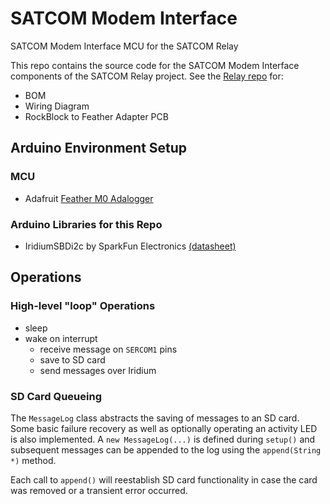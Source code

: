 # SATCOM Modem Interface

SATCOM Modem Interface MCU for the SATCOM Relay

This repo contains the source code for the SATCOM Modem Interface components of the SATCOM Relay project. See the [Relay repo](https://github.com/IQTLabs/satcom-relay) for:
- BOM
- Wiring Diagram
- RockBlock to Feather Adapter PCB

## Arduino Environment Setup

### MCU
- Adafruit [Feather M0 Adalogger](https://www.adafruit.com/product/2796) 

### Arduino Libraries for this Repo

- IridiumSBDi2c by SparkFun Electronics [(datasheet)](https://docs.rockblock.rock7.com/docs/connectors)

## Operations

### High-level "loop" Operations

- sleep
- wake on interrupt
  - receive message on `SERCOM1` pins
  - save to SD card
  - send messages over Iridium

### SD Card Queueing

The `MessageLog` class abstracts the saving of messages to an SD card. Some
basic failure recovery as well as optionally operating an activity LED is also
implemented. A `new MessageLog(...)` is defined during `setup()` and subsequent
messages can be appended to the log using the `append(String *)` method.

Each call to `append()` will reestablish SD card functionality in case the card
was removed or a transient error occurred.
